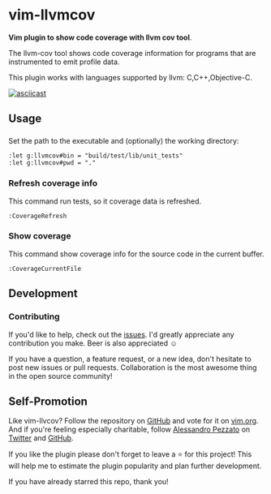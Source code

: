 # vim-llvmcov

**Vim plugin to show code coverage with llvm cov tool**.

The llvm-cov tool shows code coverage information for programs that are
instrumented to emit profile data.

This plugin works with languages supported by llvm: C,C++,Objective-C.

[![asciicast](https://asciinema.org/a/35464.png)](https://asciinema.org/a/35464?autoplay=1)

## Usage

###

Set the path to the executable and (optionally) the working directory:

```
:let g:llvmcov#bin = "build/test/lib/unit_tests"
:let g:llvmcov#pwd = "."
```

### Refresh coverage info

This command run tests, so it coverage data is refreshed.

```
:CoverageRefresh
```

### Show coverage

This command show coverage info for the source code in the current buffer.

```
:CoverageCurrentFile
```

## Development

### Contributing

If you'd like to help, check out the
[issues](https://github.com/alepez/vim-llvmcov/issues). I'd greatly appreciate
any contribution you make. Beer is also appreciated ☺

If you have a question, a feature request, or a new idea, don't hesitate to
post new issues or pull requests. Collaboration is the most awesome thing in
the open source community!

## Self-Promotion

Like vim-llvcov?  Follow the repository on
[GitHub](https://github.com/alepez/vim-llvmcov) and vote for it on
[vim.org](http://www.vim.org/scripts/script.php?script_id=5323). And if you're
feeling especially charitable, follow [Alessandro Pezzato](http://pezzato.net/)
on [Twitter](http://twitter.com/alepezzato) and
[GitHub](https://github.com/alepez).

If you like the plugin please don't forget to leave a :star: for this project!
This will help me to estimate the plugin popularity and plan further
development.

If you have already starred this repo, thank you!
